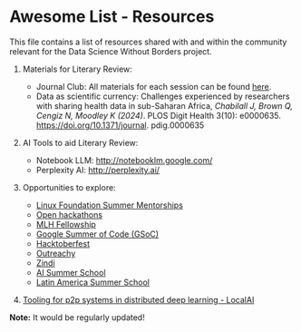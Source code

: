 # Awesome List - Resources 

This file contains a list of resources shared with and within the community relevant for the Data Science Without Borders project.

1. Materials for Literary Review:
   * Journal Club: All materials for each session can be found [here](https://aphrc-dswb.github.io/dswb-open-science-capacity-wg/journal-club).
   * Data as scientific currency: Challenges experienced by researchers with sharing health data in sub-Saharan Africa, _Chabilall J, Brown Q, Cengiz N, Moodley K (2024)_. PLOS Digit Health 3(10): e0000635. https://doi.org/10.1371/journal. pdig.0000635
    
   
2. AI Tools to aid Literary Review:
   * Notebook LLM: http://notebooklm.google.com/
   * Perplexity AI: http://perplexity.ai/
     
3. Opportunities to explore:
   * [Linux Foundation Summer Mentorships](https://mentorship.lfx.linuxfoundation.org/#projects_accepting)
   * [Open hackathons](https://www.openhackathons.org/s/upcoming-events)
   * [MLH Fellowship](https://fellowship.mlh.io/)
   * [Google Summer of Code (GSoC)](https://summerofcode.withgoogle.com/)
   * [Hacktoberfest](https://hacktoberfest.com/)
   * [Outreachy](https://www.outreachy.org/) 
   * [Zindi](https://zindi.africa/competitions/amld)
   * [AI Summer School](https://ai-summer-school.inpt.ac.ma/)
   * [Latin America Summer School](https://www.lacoro.org/)

4. [Tooling for p2p systems in distributed deep learning - LocalAI](https://localai.io/features/distribute/)
   

   
**Note:** It would be regularly updated!
